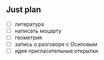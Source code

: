 ## Just plan
- [ ] литература 
- [ ] написать моцарту 
- [ ] геометрия 
- [ ] запись о разговоре с Осиповым 
- [ ] идея пригласительные открытки
